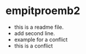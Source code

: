 # empitproemb2

- this is a readme file.
- add second line.
- example for a conflict
- this is a conflict
